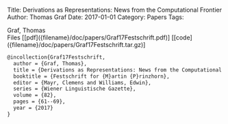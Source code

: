 Title: Derivations as Representations: News from the Computational Frontier
Author: Thomas Graf
Date: 2017-01-01
Category: Papers
Tags: 

<div markdown class="authors">
Graf, Thomas
</div>

<div markdown class="files">
<span id="files-title">Files</span>
[[pdf]({filename}/doc/papers/Graf17Festschrift.pdf)]
[[code]({filename}/doc/papers/Graf17Festschrift.tar.gz)]
</div>

~~~latex
@incollection{Graf17Festschrift,
  author = {Graf, Thomas},
  title = {Derivations as Representations: News from the Computational Frontier},
  booktitle = {Festschrift for {M}artin {P}rinzhorn},
  editor = {Mayr, Clemens and Williams, Edwin},
  series = {Wiener Linguistische Gazette},
  volume = {82},
  pages = {61--69},
  year = {2017}
}
~~~
